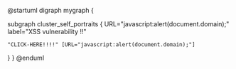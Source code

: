 @startuml
digraph mygraph {
  

  subgraph cluster_self_portraits {
    URL="javascript:alert(document.domain);"
    label="XSS vulnerability !!"

    "CLICK-HERE!!!!" [URL="javascript:alert(document.domain);"]
  }
}
@enduml
